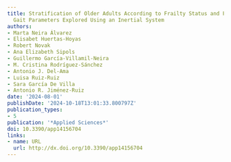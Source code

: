 ```yaml
---
title: Stratification of Older Adults According to Frailty Status and Falls Using
  Gait Parameters Explored Using an Inertial System
authors:
- Marta Neira Álvarez
- Elisabet Huertas-Hoyas
- Robert Novak
- Ana Elizabeth Sipols
- Guillermo García-Villamil-Neira
- M. Cristina Rodríguez-Sánchez
- Antonio J. Del-Ama
- Luisa Ruiz-Ruiz
- Sara García De Villa
- Antonio R. Jiménez-Ruiz
date: '2024-08-01'
publishDate: '2024-10-18T13:01:33.800797Z'
publication_types:
- 5
publication: '*Applied Sciences*'
doi: 10.3390/app14156704
links:
- name: URL
  url: http://dx.doi.org/10.3390/app14156704
---
```

